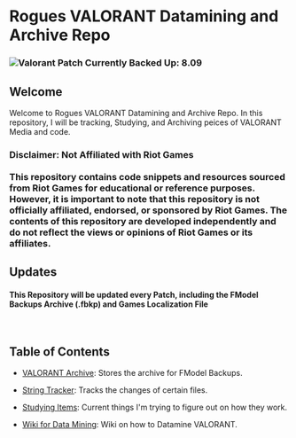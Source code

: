 # Rogues VALORANT Datamining and Archive Repo

### ![Valorant Patch Currently Backed Up: 8.09](https://badgen.net/static/VALORANT%20Patch%20Currently%20Backed%20Up/8.11/?color=red)

## Welcome

Welcome to Rogues VALORANT Datamining and Archive Repo. In this repository, I will be tracking, Studying, and Archiving peices of VALORANT Media and code.

<h3>
Disclaimer: Not Affiliated with Riot Games
<br>
<br>
This repository contains code snippets and resources sourced from Riot Games for educational or reference purposes. However, it is important to note that this repository is not officially affiliated, endorsed, or sponsored by Riot Games. The contents of this repository are developed independently and do not reflect the views or opinions of Riot Games or its affiliates.
</h3>

## Updates

#### This Repository will be updated every Patch, including the FModel Backups Archive (.fbkp) and Games Localization File

<br/>

## Table of Contents

- [VALORANT Archive](./FModel%20Backups/README.md): Stores the archive for FModel Backups.

- [String Tracker](./String%20Tracker/README.md): Tracks the changes of certain files.

- [Studying Items](./Studying/README.md): Current things I'm trying to figure out on how they work.

- [Wiki for Data Mining](./Wiki/README.md): Wiki on how to Datamine VALORANT.
